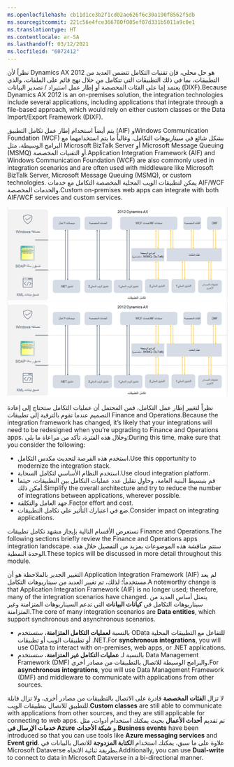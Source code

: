 ```yaml
---
ms.openlocfilehash: cb11d1ce3b2f1cd02ae626f6c30a190f8562f5db
ms.sourcegitcommit: 221c56e4fce366780f005ef07d331b5011a9c0e1
ms.translationtype: HT
ms.contentlocale: ar-SA
ms.lasthandoff: 03/12/2021
ms.locfileid: "6072412"
---
```

<span data-ttu-id="9a160-101">نظراً لأن Dynamics AX 2012 هو حل محلي، فإن تقنيات التكامل تتضمن العديد من التطبيقات، بما في ذلك التطبيقات التي تتكامل من خلال نهج قائم على الملفات، والذي يعتمد إما على الفئات المخصصة أو إطار عمل استيراد / تصدير البيانات (DIXF).</span><span class="sxs-lookup"><span data-stu-id="9a160-101">Because Dynamics AX 2012 is an on-premises solution, the integration technologies include several applications, including applications that integrate through a file-based approach, which would rely on either custom classes or the Data Import/Export Framework (DIXF).</span></span> 

<span data-ttu-id="9a160-102">يتم أيضاً استخدام إطار عمل تكامل التطبيق (AIF) وWindows Communication Foundation ‏(WCF) بشكل شائع في سيناريوهات التكامل، وغالباً ما يتم استخدامهما مع البرامج الوسيطة، مثل Microsoft BizTalk Server ‎أو Microsoft Message Queuing ‏(MSMQ‏) أو التقنيات المخصصة.</span><span class="sxs-lookup"><span data-stu-id="9a160-102">Application Integration Framework (AIF) and Windows Communication Foundation (WCF) are also commonly used in integration scenarios and are often used with middleware like Microsoft BizTalk Server, Microsoft Message Queuing (MSMQ), or custom technologies.</span></span> <span data-ttu-id="9a160-103">يمكن لتطبيقات الويب المحلية المخصصة التكامل مع خدمات AIF/WCF والخدمات المخصصة.</span><span class="sxs-lookup"><span data-stu-id="9a160-103">Custom on-premises web apps can integrate with both AIF/WCF services and custom services.</span></span> 

<span data-ttu-id="9a160-104">[ ![رسم تخطيطي يعرض تقنيات تكامل Dynamics AX 2012.](../media/ax-2012.png)](../media/ax-2012.png#lightbox)</span><span class="sxs-lookup"><span data-stu-id="9a160-104">[ ![Diagram showing the Dynamics AX 2012 integration technologies.](../media/ax-2012.png)](../media/ax-2012.png#lightbox)</span></span>
 
<span data-ttu-id="9a160-105">نظراً لتغيير إطار عمل التكامل، فمن المحتمل أن عمليات التكامل ستحتاج إلى إعادة التصميم عندما تقوم بالترقية إلى تطبيقات Finance and Operations.</span><span class="sxs-lookup"><span data-stu-id="9a160-105">Because the integration framework has changed, it’s likely that your integrations will need to be redesigned when you’re upgrading to Finance and Operations apps.</span></span> <span data-ttu-id="9a160-106">وخلال هذه الفترة، تأكد من مراعاة ما يلي:</span><span class="sxs-lookup"><span data-stu-id="9a160-106">During this time, make sure that you consider the following:</span></span> 

- <span data-ttu-id="9a160-107">استخدم هذه الفرصة لتحديث مكدس التكامل.</span><span class="sxs-lookup"><span data-stu-id="9a160-107">Use this opportunity to modernize the integration stack.</span></span>
- <span data-ttu-id="9a160-108">استخدم النظام الأساسي لتكامل السحابة.</span><span class="sxs-lookup"><span data-stu-id="9a160-108">Use cloud integration platform.</span></span>
- <span data-ttu-id="9a160-109">قم بتبسيط البنية العامة، وحاول تقليل عدد عمليات التكامل بين التطبيقات، حيثما أمكن ذلك.</span><span class="sxs-lookup"><span data-stu-id="9a160-109">Simplify the overall architecture and try to reduce the number of integrations between applications, wherever possible.</span></span>
- <span data-ttu-id="9a160-110">جهد العامل والتكلفة.</span><span class="sxs-lookup"><span data-stu-id="9a160-110">Factor effort and cost.</span></span>
- <span data-ttu-id="9a160-111">ضع في اعتبارك التأثير على تكامل التطبيقات.</span><span class="sxs-lookup"><span data-stu-id="9a160-111">Consider impact on integrating applications.</span></span>

<span data-ttu-id="9a160-112">تستعرض الأقسام التالية بإيجاز مشهد تكامل تطبيقات Finance and Operations.</span><span class="sxs-lookup"><span data-stu-id="9a160-112">The following sections briefly review the Finance and Operations apps integration landscape.</span></span> <span data-ttu-id="9a160-113">ستتم مناقشة هذه الموضوعات بمزيد من التفصيل خلال هذه الوحدة النمطية.</span><span class="sxs-lookup"><span data-stu-id="9a160-113">These topics will be discussed in more detail throughout this module.</span></span> 

<span data-ttu-id="9a160-114">التغيير الجدير بالملاحظة هو أن Application Integration Framework ‏(AIF) لم يعد مستخدماً؛ لذلك، تم تغيير العديد من سيناريوهات التكامل.</span><span class="sxs-lookup"><span data-stu-id="9a160-114">A noteworthy change is that Application Integration Framework (AIF) is no longer used; therefore, many of the integration scenarios have changed.</span></span> <span data-ttu-id="9a160-115">يتمثل أساس العديد من سيناريوهات التكامل في **كيانات البيانات** التي تدعم السيناريوهات المتزامنة وغير المتزامنة.</span><span class="sxs-lookup"><span data-stu-id="9a160-115">The core of many integration scenarios are **Data entities**, which support synchronous and asynchronous scenarios.</span></span> 

- <span data-ttu-id="9a160-116">بالنسبة **لعمليات التكامل المتزامنة**، ستستخدم OData للتفاعل مع التطبيقات المحلية أو تطبيقات الويب أو تطبيقات ‎.NET.</span><span class="sxs-lookup"><span data-stu-id="9a160-116">For **synchronous integrations**, you will use OData to interact with on-premises, web apps, or .NET applications.</span></span> 
- <span data-ttu-id="9a160-117">بالنسبة لـ **عمليات التكامل غير المتزامنة**، ستستخدم Data Management Framework‏ (DMF) والبرامج الوسيطة للاتصال بالتطبيقات من مصادر أخرى.</span><span class="sxs-lookup"><span data-stu-id="9a160-117">For **asynchronous integrations**, you will use Data Management Framework (DMF) and middleware to communicate with applications from other sources.</span></span> 

<span data-ttu-id="9a160-118">لا تزال **الفئات المخصصة** قادرة على الاتصال بالتطبيقات من مصادر أخرى، ولا تزال قابلة للتطبيق للاتصال بتطبيقات الويب.</span><span class="sxs-lookup"><span data-stu-id="9a160-118">**Custom classes** are still able to communicate with applications from other sources, and they are still applicable for connecting to web apps.</span></span> <span data-ttu-id="9a160-119">تم تقديم **أحداث الأعمال** بحيث يمكنك استخدام أدوات، مثل **خدمات الإرسال في Azure** و **شبكة الأحداث**.</span><span class="sxs-lookup"><span data-stu-id="9a160-119">**Business events** have been introduced so that you can use tools like **Azure messaging services** and **Event grid**.</span></span> <span data-ttu-id="9a160-120">علاوة على ما سبق، يمكنك استخدام **الكتابة المزدوجة** للاتصال بالبيانات في Microsoft Dataverse بطريقة ثنائية الاتجاه.</span><span class="sxs-lookup"><span data-stu-id="9a160-120">Additionally, you can use **Dual-write** to connect to data in Microsoft Dataverse in a bi-directional manner.</span></span> 


